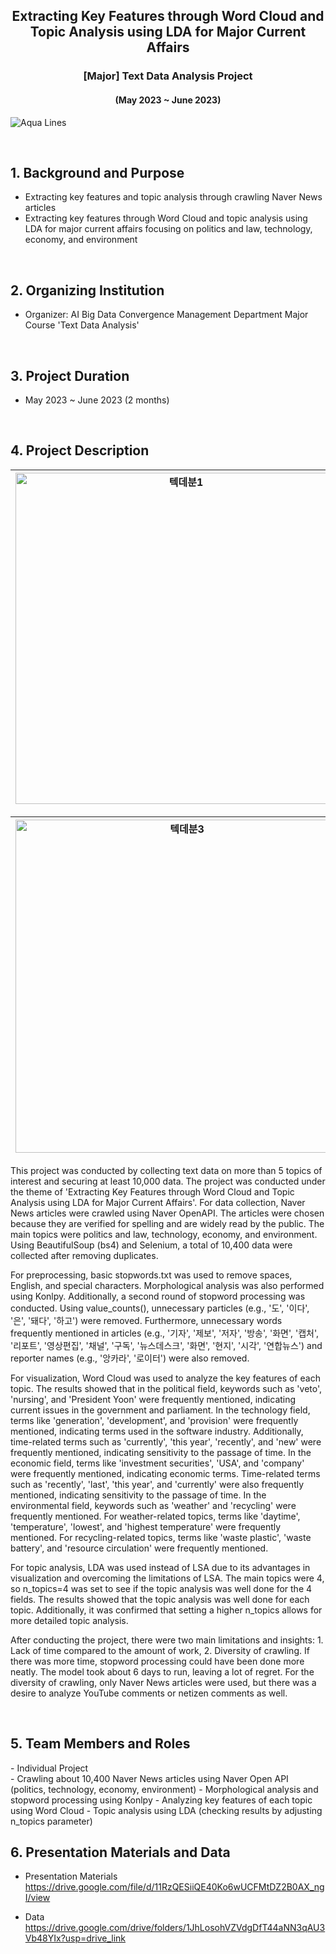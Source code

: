 <h2 align='center'> Extracting Key Features through Word Cloud and Topic Analysis using LDA for Major Current Affairs </h2>
<h3 align='center'> [Major] Text Data Analysis Project </h3>
<h4 align='center'> (May 2023 ~ June 2023) </h4> 

![Aqua Lines](https://raw.githubusercontent.com/andreasbm/readme/master/assets/lines/aqua.png)

&nbsp;

## 1. Background and Purpose

- Extracting key features and topic analysis through crawling Naver News articles
- Extracting key features through Word Cloud and topic analysis using LDA for major current affairs focusing on politics and law, technology, economy, and environment

<br/>

## 2. Organizing Institution

- Organizer: AI Big Data Convergence Management Department Major Course 'Text Data Analysis'

<br/>

## 3. Project Duration 
- May 2023 ~ June 2023 (2 months)


<br/>

## 4. Project Description 
<img width="530" alt="텍데분1" src="https://github.com/Ji-eun-Kim/Text-Data-Analytics/assets/124686375/8ecd0c22-ff86-476c-84d1-6b114c25c668"> | <img width="530" alt="텍데분2" src="https://github.com/Ji-eun-Kim/Text-Data-Analytics/assets/124686375/1e79b8af-1965-480c-843e-226631ba4f54"> 
---|---|

<img width="533" alt="텍데분3" src="https://github.com/Ji-eun-Kim/Text-Data-Analytics/assets/124686375/fa577161-e59f-4d56-b2f0-226cfe4b503b"> | <img width="533" alt="텍데분4" src="https://github.com/Ji-eun-Kim/Text-Data-Analytics/assets/124686375/a1c33180-9ff0-4ab5-8bb5-f23ddc32e228"> 
---|---|

This project was conducted by collecting text data on more than 5 topics of interest and securing at least 10,000 data. The project was conducted under the theme of 'Extracting Key Features through Word Cloud and Topic Analysis using LDA for Major Current Affairs'. For data collection, Naver News articles were crawled using Naver OpenAPI. The articles were chosen because they are verified for spelling and are widely read by the public. The main topics were politics and law, technology, economy, and environment. Using BeautifulSoup (bs4) and Selenium, a total of 10,400 data were collected after removing duplicates.

For preprocessing, basic stopwords.txt was used to remove spaces, English, and special characters. Morphological analysis was also performed using Konlpy. Additionally, a second round of stopword processing was conducted. Using value_counts(), unnecessary particles (e.g., '도', '이다', '은', '돼다', '하고') were removed. Furthermore, unnecessary words frequently mentioned in articles (e.g., '기자', '제보', '저자', '방송', '화면', '캡처', '리포트', '영상편집', '채널', '구독', '뉴스데스크', '화면', '현지', '시각', '연합뉴스') and reporter names (e.g., '앙카라', '로이터') were also removed.

For visualization, Word Cloud was used to analyze the key features of each topic. The results showed that in the political field, keywords such as 'veto', 'nursing', and 'President Yoon' were frequently mentioned, indicating current issues in the government and parliament. In the technology field, terms like 'generation', 'development', and 'provision' were frequently mentioned, indicating terms used in the software industry. Additionally, time-related terms such as 'currently', 'this year', 'recently', and 'new' were frequently mentioned, indicating sensitivity to the passage of time. In the economic field, terms like 'investment securities', 'USA', and 'company' were frequently mentioned, indicating economic terms. Time-related terms such as 'recently', 'last', 'this year', and 'currently' were also frequently mentioned, indicating sensitivity to the passage of time. In the environmental field, keywords such as 'weather' and 'recycling' were frequently mentioned. For weather-related topics, terms like 'daytime', 'temperature', 'lowest', and 'highest temperature' were frequently mentioned. For recycling-related topics, terms like 'waste plastic', 'waste battery', and 'resource circulation' were frequently mentioned.

For topic analysis, LDA was used instead of LSA due to its advantages in visualization and overcoming the limitations of LSA. The main topics were 4, so n_topics=4 was set to see if the topic analysis was well done for the 4 fields. The results showed that the topic analysis was well done for each topic. Additionally, it was confirmed that setting a higher n_topics allows for more detailed topic analysis.

After conducting the project, there were two main limitations and insights: 1. Lack of time compared to the amount of work, 2. Diversity of crawling. If there was more time, stopword processing could have been done more neatly. The model took about 6 days to run, leaving a lot of regret. For the diversity of crawling, only Naver News articles were used, but there was a desire to analyze YouTube comments or netizen comments as well.

<br/>

## 5. Team Members and Roles  

<Team Members>  
- Individual Project  

<br>
  
<Roles>    
- Crawling about 10,400 Naver News articles using Naver Open API (politics, technology, economy, environment)
- Morphological analysis and stopword processing using Konlpy
- Analyzing key features of each topic using Word Cloud
- Topic analysis using LDA (checking results by adjusting n_topics parameter)

<br/>

## 6. Presentation Materials and Data

- Presentation Materials  
https://drive.google.com/file/d/11RzQESiiQE40Ko6wUCFMtDZ2B0AX_ngI/view

- Data  
https://drive.google.com/drive/folders/1JhLosohVZVdgDfT44aNN3qAU3Vb48YIx?usp=drive_link

